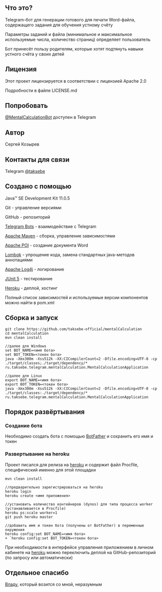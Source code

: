 ## Что это?

Telegram-бот для генерации готового для печати Word-файла, содержащего задания для обучения устному счёту

Параметры заданий и файла (минимальное и максимальное используемые числа, количество страниц) определяет пользователь

Бот принесёт пользу родителям, которые хотят подтянуть навыки устного счёта у своих детей

## Лицензия

Этот проект лицензируется в соответствии с лицензией Apache 2.0

Подробности в файле LICENSE.md

## Попробовать

[@MentalCalculationBot](https://t.me/MentalCalculationBot) доступен в Telegram

## Автор

Сергей Козырев

## Контакты для связи

Telegram [@taksebe](https://t.me/taksebe)

## Создано с помощью

Java™ SE Development Kit 11.0.5

Git - управление версиями

GitHub - репозиторий

[Telegram Bots](https://core.telegram.org/bots) - взаимодействие с Telegram

[Apache Maven](https://maven.apache.org/) - сборка, управление зависимостями

[Apache POI](https://poi.apache.org/) - создание документа Word

[Lombok](https://projectlombok.org/) - упрощение кода, замена стандартных java-методов аннотациями

[Apache Log4j](https://logging.apache.org/log4j/) - логирование

[JUnit 5](https://junit.org/junit5/) - тестирование

[Heroku](https://www.heroku.com/) - деплой, хостинг

Полный список зависимостей и используемые версии компонентов можно найти в pom.xml

## Сборка и запуск
```
git clone https://github.com/taksebe-official/mentalCalculation
cd mentalCalculation
mvn clean install

//далее для Windows
set BOT_NAME=<имя бота>
set BOT_TOKEN=<токен бота>
java -Xmx300m -Xss512k -XX:CICompilerCount=2 -Dfile.encoding=UTF-8 -cp ./target/classes;./target/dependency/* ru.taksebe.telegram.mentalCalculation.MentalCalculationApplication

//далее для Linux
export BOT_NAME=<имя бота>
export BOT_TOKEN=<токен бота>
java -Xmx300m -Xss512k -XX:CICompilerCount=2 -Dfile.encoding=UTF-8 -cp ./target/classes:./target/dependency/* ru.taksebe.telegram.mentalCalculation.MentalCalculationApplication
```

## Порядок развёртывания

### Создание бота

Необходимо создать бота с помощью [BotFather](https://t.me/botfather) и сохранить его имя и токен

### Развертывание на heroku

Проект писался для релиза на [heroku](https://www.heroku.com/) и содержит файл Procfile, специфический именно для этой площадки

```
mvn clean install

//предварительно зарегистрироваться на heroku
heroku login
heroku create <имя приложения>

//установить количество контейнеров (dynos) для типа процесса worker (устанавливается в Procfile)
heroku ps:scale worker=1
git push heroku master

//добавить имя и токен бота (получены от BotFather) в переменные окружения
heroku config:set BOT_NAME=<имя бота>
+ `heroku config:set BOT_TOKEN=<токен бота>
```

При необходимости в интерфейсе управления приложением в личном кабинете на [heroku](https://www.heroku.com/) можно переключить деплой на GitHub-репозиторий (по запросу или автоматически)

## Отдельное спасибо

[Владу](https://github.com/itotx), который возится со мной, неразумным
